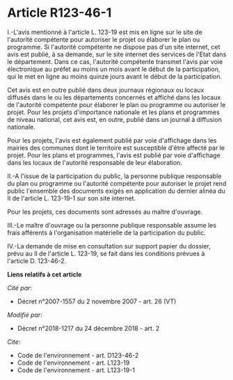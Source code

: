 # Article R123-46-1

I.-L'avis mentionné à l'article L. 123-19 est mis en ligne sur le site de l'autorité compétente pour autoriser le projet ou
élaborer le plan ou programme. Si l'autorité compétente ne dispose pas d'un site internet, cet avis est publié, à sa demande,
sur le site internet des services de l'Etat dans le département. Dans ce cas, l'autorité compétente transmet l'avis par voie
électronique au préfet au moins un mois avant le début de la participation, qui le met en ligne au moins quinze jours avant
le début de la participation. 

Cet avis est en outre publié dans deux journaux régionaux ou locaux diffusés dans le ou les départements concernés et affiché
dans les locaux de l'autorité compétente pour élaborer le plan ou programme ou autoriser le projet. Pour les projets
d'importance nationale et les plans et programmes de niveau national, cet avis est, en outre, publié dans un journal à
diffusion nationale. 

Pour les projets, l'avis est également publié par voie d'affichage dans les mairies des communes dont le territoire est
susceptible d'être affecté par le projet. Pour les plans et programmes, l'avis est publié par voie d'affichage dans les
locaux de l'autorité responsable de leur élaboration. 

II.-A l'issue de la participation du public, la personne publique responsable du plan ou programme ou l'autorité compétente
pour autoriser le projet rend public l'ensemble des documents exigés en application du dernier alinéa du II de l'article L.
123-19-1 sur son site internet. 

Pour les projets, ces documents sont adressés au maître d'ouvrage. 

III.-Le maître d'ouvrage ou la personne publique responsable assume les frais afférents à l'organisation matérielle de la
participation du public. 

IV.-La demande de mise en consultation sur support papier du dossier, prévu au II de l'article L. 123-19, se fait dans les
conditions prévues à l'article D. 123-46-2.

**Liens relatifs à cet article**

_Cité par_:

  - Décret n°2007-1557 du 2 novembre 2007 - art. 26 (VT)

_Modifié par_:

  - Décret n°2018-1217 du 24 décembre 2018 - art. 2

_Cite_:

  - Code de l'environnement - art. D123-46-2
  - Code de l'environnement - art. L123-19
  - Code de l'environnement - art. L123-19-1
